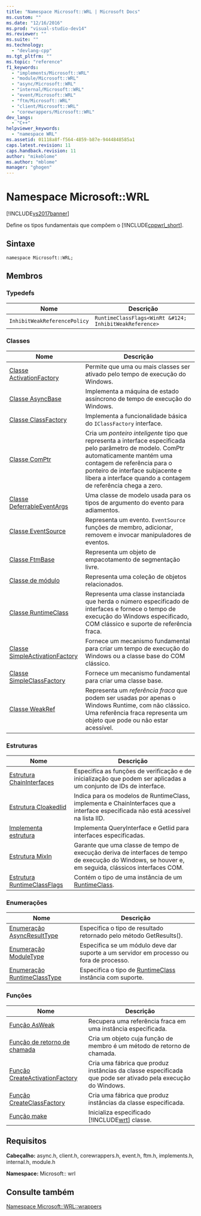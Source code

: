 ```yaml
---
title: "Namespace Microsoft::WRL | Microsoft Docs"
ms.custom: ""
ms.date: "12/16/2016"
ms.prod: "visual-studio-dev14"
ms.reviewer: ""
ms.suite: ""
ms.technology: 
  - "devlang-cpp"
ms.tgt_pltfrm: ""
ms.topic: "reference"
f1_keywords: 
  - "implements/Microsoft::WRL"
  - "module/Microsoft::WRL"
  - "async/Microsoft::WRL"
  - "internal/Microsoft::WRL"
  - "event/Microsoft::WRL"
  - "ftm/Microsoft::WRL"
  - "client/Microsoft::WRL"
  - "corewrappers/Microsoft::WRL"
dev_langs: 
  - "C++"
helpviewer_keywords: 
  - "namespace WRL"
ms.assetid: 01118a8f-f564-4859-b87e-9444848585a1
caps.latest.revision: 11
caps.handback.revision: 11
author: "mikeblome"
ms.author: "mblome"
manager: "ghogen"
---
```

# Namespace Microsoft::WRL
[!INCLUDE[vs2017banner](../assembler/inline/includes/vs2017banner.md)]

Define os tipos fundamentais que compõem o [!INCLUDE[cppwrl_short](../windows/includes/cppwrl_short_md.md)].  
  
## <a name="syntax"></a>Sintaxe  
  
```  
namespace Microsoft::WRL;  
```  
  
## <a name="members"></a>Membros  
  
### <a name="typedefs"></a>Typedefs  
  
|Nome|Descrição|  
|----------|-----------------|  
|`InhibitWeakReferencePolicy`|`RuntimeClassFlags<WinRt &#124; InhibitWeakReference>`|  
  
### <a name="classes"></a>Classes  
  
|Nome|Descrição|  
|----------|-----------------|  
|[Classe ActivationFactory](../windows/activationfactory-class.md)|Permite que uma ou mais classes ser ativado pelo tempo de execução do Windows.|  
|[Classe AsyncBase](../windows/asyncbase-class.md)|Implementa a máquina de estado assíncrono de tempo de execução do Windows.|  
|[Classe ClassFactory](../windows/classfactory-class.md)|Implementa a funcionalidade básica do `IClassFactory` interface.|  
|[Classe ComPtr](../windows/comptr-class.md)|Cria um *ponteiro inteligente* tipo que representa a interface especificada pelo parâmetro de modelo. ComPtr automaticamente mantém uma contagem de referência para o ponteiro de interface subjacente e libera a interface quando a contagem de referência chega a zero.|  
|[Classe DeferrableEventArgs](../windows/deferrableeventargs-class.md)|Uma classe de modelo usada para os tipos de argumento do evento para adiamentos.|  
|[Classe EventSource](../windows/eventsource-class.md)|Representa um evento. `EventSource` funções de membro, adicionar, removem e invocar manipuladores de eventos.|  
|[Classe FtmBase](../windows/ftmbase-class.md)|Representa um objeto de empacotamento de segmentação livre.|  
|[Classe de módulo](../windows/module-class.md)|Representa uma coleção de objetos relacionados.|  
|[Classe RuntimeClass](../windows/runtimeclass-class.md)|Representa uma classe instanciada que herda o número especificado de interfaces e fornece o tempo de execução do Windows especificado, COM clássico e suporte de referência fraca.|  
|[Classe SimpleActivationFactory](../windows/simpleactivationfactory-class.md)|Fornece um mecanismo fundamental para criar um tempo de execução do Windows ou a classe base do COM clássico.|  
|[Classe SimpleClassFactory](../windows/simpleclassfactory-class.md)|Fornece um mecanismo fundamental para criar uma classe base.|  
|[Classe WeakRef](../windows/weakref-class.md)|Representa um *referência fraca* que podem ser usadas por apenas o Windows Runtime, com não clássico. Uma referência fraca representa um objeto que pode ou não estar acessível.|  
  
### <a name="structures"></a>Estruturas  
  
|Nome|Descrição|  
|----------|-----------------|  
|[Estrutura ChainInterfaces](../windows/chaininterfaces-structure.md)|Especifica as funções de verificação e de inicialização que podem ser aplicadas a um conjunto de IDs de interface.|  
|[Estrutura CloakedIid](../windows/cloakediid-structure.md)|Indica para os modelos de RuntimeClass, implementa e ChainInterfaces que a interface especificada não está acessível na lista IID.|  
|[Implementa estrutura](../Topic/Implements%20Structure.md)|Implementa QueryInterface e GetIid para interfaces especificadas.|  
|[Estrutura MixIn](../windows/mixin-structure.md)|Garante que uma classe de tempo de execução deriva de interfaces de tempo de execução do Windows, se houver e, em seguida, clássicos interfaces COM.|  
|[Estrutura RuntimeClassFlags](../windows/runtimeclassflags-structure.md)|Contém o tipo de uma instância de um [RuntimeClass](../windows/runtimeclass-class.md).|  
  
### <a name="enumerations"></a>Enumerações  
  
|Nome|Descrição|  
|----------|-----------------|  
|[Enumeração AsyncResultType](../windows/asyncresulttype-enumeration.md)|Especifica o tipo de resultado retornado pelo método GetResults().|  
|[Enumeração ModuleType](../Topic/ModuleType%20Enumeration.md)|Especifica se um módulo deve dar suporte a um servidor em processo ou fora de processo.|  
|[Enumeração RuntimeClassType](../windows/runtimeclasstype-enumeration.md)|Especifica o tipo de [RuntimeClass](../windows/runtimeclass-class.md) instância com suporte.|  
  
### <a name="functions"></a>Funções  
  
|Nome|Descrição|  
|----------|-----------------|  
|[Função AsWeak](../windows/asweak-function.md)|Recupera uma referência fraca em uma instância especificada.|  
|[Função de retorno de chamada](../windows/callback-function-windows-runtime-cpp-template-library.md)|Cria um objeto cuja função de membro é um método de retorno de chamada.|  
|[Função CreateActivationFactory](../windows/createactivationfactory-function.md)|Cria uma fábrica que produz instâncias da classe especificada que pode ser ativado pela execução do Windows.|  
|[Função CreateClassFactory](../windows/createclassfactory-function.md)|Cria uma fábrica que produz instâncias da classe especificada.|  
|[Função make](../windows/make-function.md)|Inicializa especificado [!INCLUDE[wrt](../atl/reference/includes/wrt_md.md)] classe.|  
  
## <a name="requirements"></a>Requisitos  
 **Cabeçalho:** async.h, client.h, corewrappers.h, event.h, ftm.h, implements.h, internal.h, module.h  
  
 **Namespace:** Microsoft:: wrl  
  
## <a name="see-also"></a>Consulte também  
 [Namespace Microsoft::WRL::wrappers](../Topic/Microsoft::WRL::Wrappers%20Namespace.md)